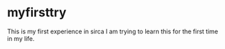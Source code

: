 # myfirsttry
This is my first experience in sirca
I am trying to learn this for the first time in my life.
